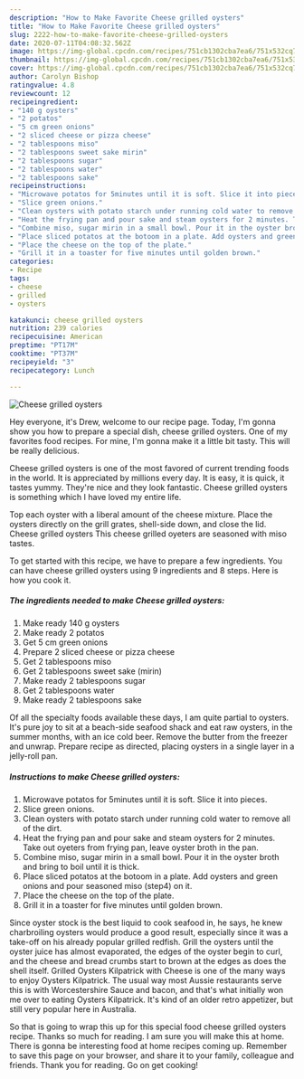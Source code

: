 ```yaml
---
description: "How to Make Favorite Cheese grilled oysters"
title: "How to Make Favorite Cheese grilled oysters"
slug: 2222-how-to-make-favorite-cheese-grilled-oysters
date: 2020-07-11T04:08:32.562Z
image: https://img-global.cpcdn.com/recipes/751cb1302cba7ea6/751x532cq70/cheese-grilled-oysters-recipe-main-photo.jpg
thumbnail: https://img-global.cpcdn.com/recipes/751cb1302cba7ea6/751x532cq70/cheese-grilled-oysters-recipe-main-photo.jpg
cover: https://img-global.cpcdn.com/recipes/751cb1302cba7ea6/751x532cq70/cheese-grilled-oysters-recipe-main-photo.jpg
author: Carolyn Bishop
ratingvalue: 4.8
reviewcount: 12
recipeingredient:
- "140 g oysters"
- "2 potatos"
- "5 cm green onions"
- "2 sliced cheese or pizza cheese"
- "2 tablespoons miso"
- "2 tablespoons sweet sake mirin"
- "2 tablespoons sugar"
- "2 tablespoons water"
- "2 tablespoons sake"
recipeinstructions:
- "Microwave potatos for 5minutes until it is soft. Slice it into pieces."
- "Slice green onions."
- "Clean oysters with potato starch under running cold water to remove all of the dirt."
- "Heat the frying pan and pour sake and steam oysters for 2 minutes. Take out oyeters from frying pan, leave oyster broth in the pan."
- "Combine miso, sugar mirin in a small bowl. Pour it in the oyster broth and bring to boil until it is thick."
- "Place sliced potatos at the botoom in a plate. Add oysters and green onions and pour seasoned miso (step4) on it."
- "Place the cheese on the top of the plate."
- "Grill it in a toaster for five minutes until golden brown."
categories:
- Recipe
tags:
- cheese
- grilled
- oysters

katakunci: cheese grilled oysters 
nutrition: 239 calories
recipecuisine: American
preptime: "PT17M"
cooktime: "PT37M"
recipeyield: "3"
recipecategory: Lunch

---
```



![Cheese grilled oysters](https://img-global.cpcdn.com/recipes/751cb1302cba7ea6/751x532cq70/cheese-grilled-oysters-recipe-main-photo.jpg)

Hey everyone, it's Drew, welcome to our recipe page. Today, I'm gonna show you how to prepare a special dish, cheese grilled oysters. One of my favorites food recipes. For mine, I'm gonna make it a little bit tasty. This will be really delicious.

Cheese grilled oysters is one of the most favored of current trending foods in the world. It is appreciated by millions every day. It is easy, it is quick, it tastes yummy. They're nice and they look fantastic. Cheese grilled oysters is something which I have loved my entire life.

Top each oyster with a liberal amount of the cheese mixture. Place the oysters directly on the grill grates, shell-side down, and close the lid. Cheese grilled oysters This cheese grilled oyeters are seasoned with miso tastes.


To get started with this recipe, we have to prepare a few ingredients. You can have cheese grilled oysters using 9 ingredients and 8 steps. Here is how you cook it.

<!--inarticleads1-->

##### The ingredients needed to make Cheese grilled oysters:

1. Make ready 140 g oysters
1. Make ready 2 potatos
1. Get 5 cm green onions
1. Prepare 2 sliced cheese or pizza cheese
1. Get 2 tablespoons miso
1. Get 2 tablespoons sweet sake (mirin)
1. Make ready 2 tablespoons sugar
1. Get 2 tablespoons water
1. Make ready 2 tablespoons sake


Of all the specialty foods available these days, I am quite partial to oysters. It&#39;s pure joy to sit at a beach-side seafood shack and eat raw oysters, in the summer months, with an ice cold beer. Remove the butter from the freezer and unwrap. Prepare recipe as directed, placing oysters in a single layer in a jelly-roll pan. 

<!--inarticleads2-->

##### Instructions to make Cheese grilled oysters:

1. Microwave potatos for 5minutes until it is soft. Slice it into pieces.
1. Slice green onions.
1. Clean oysters with potato starch under running cold water to remove all of the dirt.
1. Heat the frying pan and pour sake and steam oysters for 2 minutes. Take out oyeters from frying pan, leave oyster broth in the pan.
1. Combine miso, sugar mirin in a small bowl. Pour it in the oyster broth and bring to boil until it is thick.
1. Place sliced potatos at the botoom in a plate. Add oysters and green onions and pour seasoned miso (step4) on it.
1. Place the cheese on the top of the plate.
1. Grill it in a toaster for five minutes until golden brown.


Since oyster stock is the best liquid to cook seafood in, he says, he knew charbroiling oysters would produce a good result, especially since it was a take-off on his already popular grilled redfish. Grill the oysters until the oyster juice has almost evaporated, the edges of the oyster begin to curl, and the cheese and bread crumbs start to brown at the edges as does the shell itself. Grilled Oysters Kilpatrick with Cheese is one of the many ways to enjoy Oysters Kilpatrick. The usual way most Aussie restaurants serve this is with Worcestershire Sauce and bacon, and that&#39;s what initially won me over to eating Oysters Kilpatrick. It&#39;s kind of an older retro appetizer, but still very popular here in Australia. 

So that is going to wrap this up for this special food cheese grilled oysters recipe. Thanks so much for reading. I am sure you will make this at home. There is gonna be interesting food at home recipes coming up. Remember to save this page on your browser, and share it to your family, colleague and friends. Thank you for reading. Go on get cooking!
